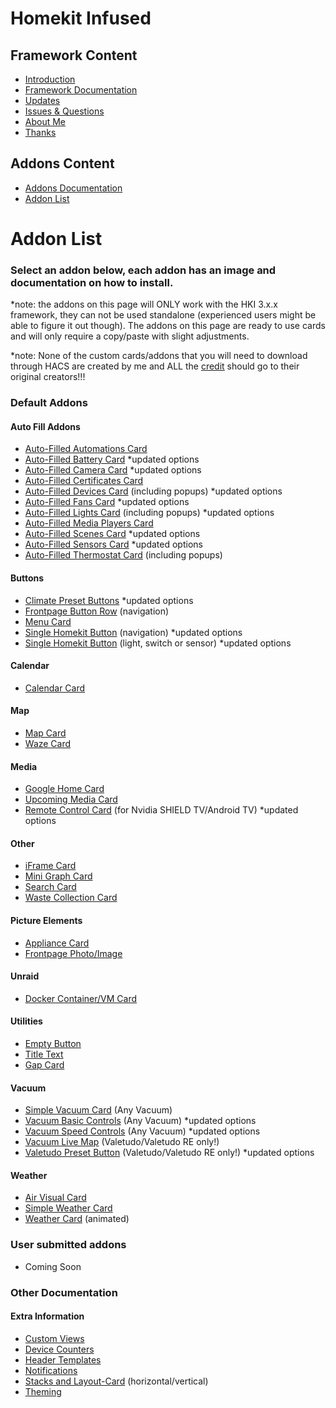 # Homekit Infused

## Framework Content
- [Introduction](index.md)
- [Framework Documentation](framework.md)
- [Updates](updates.md)
- [Issues & Questions](issues.md)
- [About Me](about.md)
- [Thanks](thanks.md)

## Addons Content
- [Addons Documentation](addons.md)
- [Addon List](https://github.com/jimz011/homekit-infused/blob/master/docs/addon_list.md)

# Addon List

### Select an addon below, each addon has an image and documentation on how to install.
*note: the addons on this page will ONLY work with the HKI 3.x.x framework, they can not be used standalone (experienced users might be able to figure it out though). The addons on this page are ready to use cards and will only require a copy/paste with slight adjustments. 

*note: None of the custom cards/addons that you will need to download through HACS are created by me and ALL the [credit](thanks.md) should go to their original creators!!!

### Default Addons
#### Auto Fill Addons
  - [Auto-Filled Automations Card](addons/auto-fill-automations-card.md)
  - [Auto-Filled Battery Card](addons/auto-fill-battery-card.md) *updated options
  - [Auto-Filled Camera Card](addons/auto-fill-camera-card.md) *updated options
  - [Auto-Filled Certificates Card](addons/auto-fill-certificates-card.md)
  - [Auto-Filled Devices Card](addons/auto-fill-devices-card.md) (including popups) *updated options
  - [Auto-Filled Fans Card](addons/auto-fill-fans-card.md) *updated options
  - [Auto-Filled Lights Card](addons/auto-fill-lights-card.md) (including popups) *updated options
  - [Auto-Filled Media Players Card](addons/auto-fill-media-players-card.md)
  - [Auto-Filled Scenes Card](addons/auto-fill-scenes-card.md) *updated options
  - [Auto-Filled Sensors Card](addons/auto-fill-sensors-card.md) *updated options
  - [Auto-Filled Thermostat Card](addons/auto-fill-thermostats-card.md) (including popups)
  
#### Buttons  
  - [Climate Preset Buttons](addons/climate-preset-buttons.md) *updated options
  - [Frontpage Button Row](addons/frontpage-buttons.md) (navigation)
  - [Menu Card](addons/menu-card.md)
  - [Single Homekit Button](addons/button-navigation.md) (navigation) *updated options
  - [Single Homekit Button](addons/button-light-switch.md) (light, switch or sensor) *updated options
  
#### Calendar
  - [Calendar Card](addons/calendar-card.md)

#### Map
  - [Map Card](addons/map-card.md)
  - [Waze Card](addons/waze-card.md)
  
#### Media 
  - [Google Home Card](addons/google-home-card.md)
  - [Upcoming Media Card](addons/upcoming-recently-added.md)
  - [Remote Control Card](addons/nvidia-remote.md) (for Nvidia SHIELD TV/Android TV) *updated options

#### Other
  - [iFrame Card](addons/iframe-card.md)
  - [Mini Graph Card](addons/mini-graph-card.md)
  - [Search Card](addons/search-card.md)
  - [Waste Collection Card](addons/waste-collection-card.md)

#### Picture Elements
  - [Appliance Card](addons/appliances-card.md)
  - [Frontpage Photo/Image](addons/frontpage-photo.md)

#### Unraid
  - [Docker Container/VM Card](addons/unraid-docker.md)

#### Utilities
  - [Empty Button](addons/empty-button.md)
  - [Title Text](addons/title-text-card.md)
  - [Gap Card](addons/gap-card.md)
  
#### Vacuum
  - [Simple Vacuum Card](addons/simple-vacuum-card.md) (Any Vacuum)
  - [Vacuum Basic Controls](addons/vacuum-controls.md) (Any Vacuum) *updated options
  - [Vacuum Speed Controls](addons/vacuum-mode-presets.md) (Any Vacuum) *updated options
  - [Vacuum Live Map](addons/vacuum-live-map.md) (Valetudo/Valetudo RE only!)
  - [Valetudo Preset Button](addons/valetudo-preset-button.md) (Valetudo/Valetudo RE only!) *updated options
  
#### Weather
  - [Air Visual Card](addons/air-visual-card.md)
  - [Simple Weather Card](addons/simple-weather-card.md)
  - [Weather Card](addons/weather-card.md) (animated)

### User submitted addons
  - Coming Soon

### Other Documentation
#### Extra Information
  - [Custom Views](addons/custom-views.md)
  - [Device Counters](addons/device_counters.md)
  - [Header Templates](addons/header_templates.md)
  - [Notifications](addons/notifications.md)
  - [Stacks and Layout-Card](addons/stacks.md) (horizontal/vertical)
  - [Theming](addons/theming.md)
